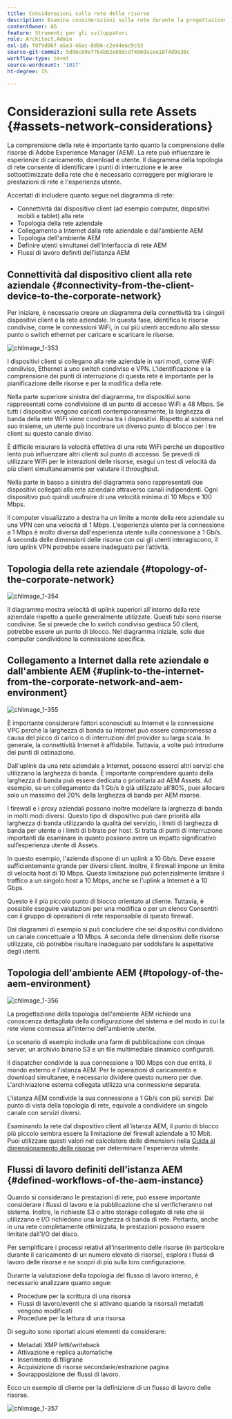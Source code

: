 ```yaml
---
title: Considerazioni sulla rete delle risorse
description: Esamina considerazioni sulla rete durante la progettazione di un'implementazione AEM Assets.
contentOwner: AG
feature: Strumenti per gli sviluppatori
role: Architect,Admin
exl-id: f8f9d86f-a5e3-46ac-8d96-c2e44eac9c93
source-git-commit: 5d96c09ef764b02e08dcdf480da1ee18f4d9a30c
workflow-type: tm+mt
source-wordcount: '1017'
ht-degree: 1%

---
```


# Considerazioni sulla rete Assets {#assets-network-considerations}

La comprensione della rete è importante tanto quanto la comprensione delle risorse di Adobe Experience Manager (AEM). La rete può influenzare le esperienze di caricamento, download e utente. Il diagramma della topologia di rete consente di identificare i punti di interruzione e le aree sottoottimizzate della rete che è necessario correggere per migliorare le prestazioni di rete e l&#39;esperienza utente.

Accertati di includere quanto segue nel diagramma di rete:

* Connettività dal dispositivo client (ad esempio computer, dispositivi mobili e tablet) alla rete
* Topologia della rete aziendale
* Collegamento a Internet dalla rete aziendale e dall&#39;ambiente AEM
* Topologia dell&#39;ambiente AEM
* Definire utenti simultanei dell&#39;interfaccia di rete AEM
* Flussi di lavoro definiti dell’istanza AEM

## Connettività dal dispositivo client alla rete aziendale {#connectivity-from-the-client-device-to-the-corporate-network}

Per iniziare, è necessario creare un diagramma della connettività tra i singoli dispositivi client e la rete aziendale. In questa fase, identifica le risorse condivise, come le connessioni WiFi, in cui più utenti accedono allo stesso punto o switch ethernet per caricare e scaricare le risorse.

![chlimage_1-353](assets/chlimage_1-353.png)

I dispositivi client si collegano alla rete aziendale in vari modi, come WiFi condiviso, Ethernet a uno switch condiviso e VPN. L’identificazione e la comprensione dei punti di interruzione di questa rete è importante per la pianificazione delle risorse e per la modifica della rete.

Nella parte superiore sinistra del diagramma, tre dispositivi sono rappresentati come condivisione di un punto di accesso WiFi a 48 Mbps. Se tutti i dispositivi vengono caricati contemporaneamente, la larghezza di banda della rete WiFi viene condivisa tra i dispositivi. Rispetto al sistema nel suo insieme, un utente può incontrare un diverso punto di blocco per i tre client su questo canale diviso.

È difficile misurare la velocità effettiva di una rete WiFi perché un dispositivo lento può influenzare altri clienti sul punto di accesso. Se prevedi di utilizzare WiFi per le interazioni delle risorse, esegui un test di velocità da più client simultaneamente per valutare il throughput.

Nella parte in basso a sinistra del diagramma sono rappresentati due dispositivi collegati alla rete aziendale attraverso canali indipendenti. Ogni dispositivo può quindi usufruire di una velocità minima di 10 Mbps e 100 Mbps.

Il computer visualizzato a destra ha un limite a monte della rete aziendale su una VPN con una velocità di 1 Mbps. L&#39;esperienza utente per la connessione a 1 Mbps è molto diversa dall&#39;esperienza utente sulla connessione a 1 Gb/s. A seconda delle dimensioni delle risorse con cui gli utenti interagiscono, il loro uplink VPN potrebbe essere inadeguato per l’attività.

## Topologia della rete aziendale {#topology-of-the-corporate-network}

![chlimage_1-354](assets/chlimage_1-354.png)

Il diagramma mostra velocità di uplink superiori all&#39;interno della rete aziendale rispetto a quelle generalmente utilizzate. Questi tubi sono risorse condivise. Se si prevede che lo switch condiviso gestisca 50 client, potrebbe essere un punto di blocco. Nel diagramma iniziale, solo due computer condividono la connessione specifica.

## Collegamento a Internet dalla rete aziendale e dall&#39;ambiente AEM {#uplink-to-the-internet-from-the-corporate-network-and-aem-environment}

![chlimage_1-355](assets/chlimage_1-355.png)

È importante considerare fattori sconosciuti su Internet e la connessione VPC perché la larghezza di banda su Internet può essere compromessa a causa del picco di carico o di interruzioni del provider su larga scala. In generale, la connettività Internet è affidabile. Tuttavia, a volte può introdurre dei punti di ostinazione.

Dall&#39;uplink da una rete aziendale a Internet, possono esserci altri servizi che utilizzano la larghezza di banda. È importante comprendere quanto della larghezza di banda può essere dedicata o prioritaria ad AEM Assets. Ad esempio, se un collegamento da 1 Gb/s è già utilizzato all’80%, puoi allocare solo un massimo del 20% della larghezza di banda per AEM risorse.

I firewall e i proxy aziendali possono inoltre modellare la larghezza di banda in molti modi diversi. Questo tipo di dispositivo può dare priorità alla larghezza di banda utilizzando la qualità del servizio, i limiti di larghezza di banda per utente o i limiti di bitrate per host. Si tratta di punti di interruzione importanti da esaminare in quanto possono avere un impatto significativo sull’esperienza utente di Assets.

In questo esempio, l&#39;azienda dispone di un uplink a 10 Gb/s. Deve essere sufficientemente grande per diversi client. Inoltre, il firewall impone un limite di velocità host di 10 Mbps. Questa limitazione può potenzialmente limitare il traffico a un singolo host a 10 Mbps, anche se l&#39;uplink a Internet è a 10 Gbps.

Questo è il più piccolo punto di blocco orientato al cliente. Tuttavia, è possibile eseguire valutazioni per una modifica o per un elenco Consentiti con il gruppo di operazioni di rete responsabile di questo firewall.

Dai diagrammi di esempio si può concludere che sei dispositivi condividono un canale concettuale a 10 Mbps. A seconda delle dimensioni delle risorse utilizzate, ciò potrebbe risultare inadeguato per soddisfare le aspettative degli utenti.

## Topologia dell&#39;ambiente AEM {#topology-of-the-aem-environment}

![chlimage_1-356](assets/chlimage_1-356.png)

La progettazione della topologia dell&#39;ambiente AEM richiede una conoscenza dettagliata della configurazione del sistema e del modo in cui la rete viene connessa all&#39;interno dell&#39;ambiente utente.

Lo scenario di esempio include una farm di pubblicazione con cinque server, un archivio binario S3 e un file multimediale dinamico configurati.

Il dispatcher condivide la sua connessione a 100 Mbps con due entità, il mondo esterno e l&#39;istanza AEM. Per le operazioni di caricamento e download simultanee, è necessario dividere questo numero per due. L&#39;archiviazione esterna collegata utilizza una connessione separata.

L&#39;istanza AEM condivide la sua connessione a 1 Gb/s con più servizi. Dal punto di vista della topologia di rete, equivale a condividere un singolo canale con servizi diversi.

Esaminando la rete dal dispositivo client all&#39;istanza AEM, il punto di blocco più piccolo sembra essere la limitazione del firewall aziendale a 10 Mbit. Puoi utilizzare questi valori nel calcolatore delle dimensioni nella [Guida al dimensionamento delle risorse](assets-sizing-guide.md) per determinare l&#39;esperienza utente.

## Flussi di lavoro definiti dell’istanza AEM {#defined-workflows-of-the-aem-instance}

Quando si considerano le prestazioni di rete, può essere importante considerare i flussi di lavoro e la pubblicazione che si verificheranno nel sistema. Inoltre, le richieste S3 o altro storage collegato di rete che si utilizzano e I/O richiedono una larghezza di banda di rete. Pertanto, anche in una rete completamente ottimizzata, le prestazioni possono essere limitate dall&#39;I/O del disco.

Per semplificare i processi relativi all’inserimento delle risorse (in particolare durante il caricamento di un numero elevato di risorse), esplora i flussi di lavoro delle risorse e ne scopri di più sulla loro configurazione.

Durante la valutazione della topologia del flusso di lavoro interno, è necessario analizzare quanto segue:

* Procedure per la scrittura di una risorsa
* Flussi di lavoro/eventi che si attivano quando la risorsa/i metadati vengono modificati
* Procedure per la lettura di una risorsa

Di seguito sono riportati alcuni elementi da considerare:

* Metadati XMP letti/writeback
* Attivazione e replica automatiche
* Inserimento di filigrane
* Acquisizione di risorse secondarie/estrazione pagina
* Sovrapposizione dei flussi di lavoro.

Ecco un esempio di cliente per la definizione di un flusso di lavoro delle risorse.

![chlimage_1-357](assets/chlimage_1-357.png)
